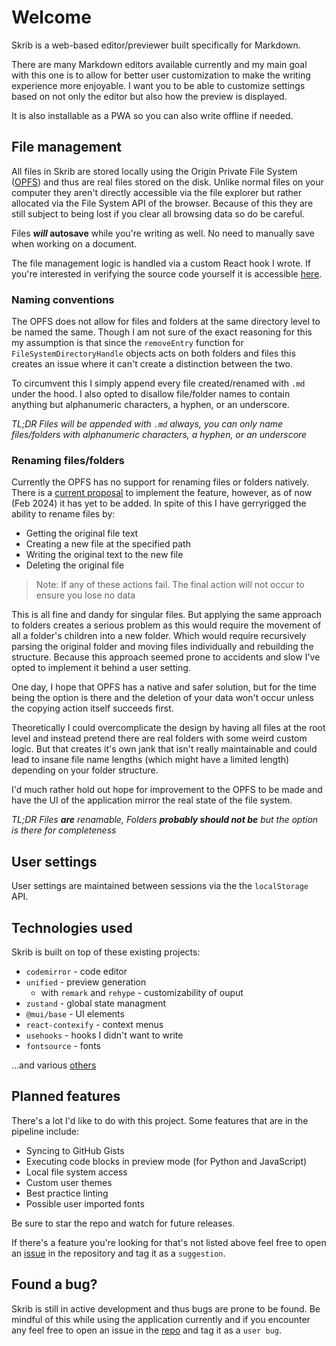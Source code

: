 # Welcome

Skrib is a web-based editor/previewer built specifically for Markdown.

There are many Markdown editors available currently and my main goal with this one is to allow for better user customization to make the writing experience more enjoyable. I want you to be able to customize settings based on not only the editor but also how the preview is displayed.

It is also installable as a PWA so you can also write offline if needed.

## File management

All files in Skrib are stored locally using the Origin Private File System ([OPFS](https://google.com)) and thus are real files stored on the disk. Unlike normal files on your computer they aren't directly accessible via the file explorer but rather allocated via the File System API of the browser. Because of this they are still subject to being lost if you clear all browsing data so do be careful.

Files **_will_ autosave** while you're writing as well. No need to manually save when working on a document.

The file management logic is handled via a custom React hook I wrote. If you're interested in verifying the source code yourself it is accessible [here]().

### Naming conventions

The OPFS does not allow for files and folders at the same directory level to be named the same. Though I am not sure of the exact reasoning for this my assumption is that since the `removeEntry` function for `FileSystemDirectoryHandle` objects acts on both folders and files this creates an issue where it can't create a distinction between the two.

To circumvent this I simply append every file created/renamed with `.md` under the hood. I also opted to disallow file/folder names to contain anything but alphanumeric characters, a hyphen, or an underscore.

_TL;DR Files will be appended with `.md` always, you can only name files/folders with alphanumeric characters, a hyphen, or an underscore_

### Renaming files/folders

Currently the OPFS has no support for renaming files or folders natively. There is a [current proposal]() to implement the feature, however, as of now (Feb 2024) it has yet to be added. In spite of this I have gerryrigged the ability to rename files by:

- Getting the original file text
- Creating a new file at the specified path
- Writing the original text to the new file
- Deleting the original file

> Note: If any of these actions fail. The final action will not occur to ensure you lose no data

This is all fine and dandy for singular files. But applying the same approach to folders creates a serious problem as this would require the movement of all a folder's children into a new folder. Which would require recursively parsing the original folder and moving files individually and rebuilding the structure. Because this approach seemed prone to accidents and slow I've opted to implement it behind a user setting.

One day, I hope that OPFS has a native and safer solution, but for the time being the option is there and the deletion of your data won't occur unless the copying action itself succeeds first.

Theoretically I could overcomplicate the design by having all files at the root level and instead pretend there are real folders with some weird custom logic. But that creates it's own jank that isn't really maintainable and could lead to insane file name lengths (which might have a limited length) depending on your folder structure.

I'd much rather hold out hope for improvement to the OPFS to be made and have the UI of the application mirror the real state of the file system.

_TL;DR Files **are** renamable, Folders **probably should not be** but the option is there for completeness_

## User settings

User settings are maintained between sessions via the the `localStorage` API.

## Technologies used

Skrib is built on top of these existing projects:

- `codemirror` - code editor
- `unified` - preview generation
  - with `remark` and `rehype` - customizability of ouput
- `zustand` - global state managment
- `@mui/base` - UI elements
- `react-contexify` - context menus
- `usehooks` - hooks I didn't want to write
- `fontsource` - fonts

...and various [others](https://github.com/jbukuts/skrib/blob/main/package.json)

## Planned features

There's a lot I'd like to do with this project. Some features that are in the pipeline include:

- Syncing to GitHub Gists
- Executing code blocks in preview mode (for Python and JavaScript)
- Local file system access
- Custom user themes
- Best practice linting
- Possible user imported fonts

Be sure to star the repo and watch for future releases.

If there's a feature you're looking for that's not listed above feel free to open an [issue](https://github.com/jbukuts/skrib/issues) in the repository and tag it as a `suggestion`.

## Found a bug?

Skrib is still in active development and thus bugs are prone to be found. Be mindful of this while using the application currently and if you encounter any feel free to open an issue in the [repo](https://github.com/jbukuts/skrib/issues) and tag it as a `user bug`.
